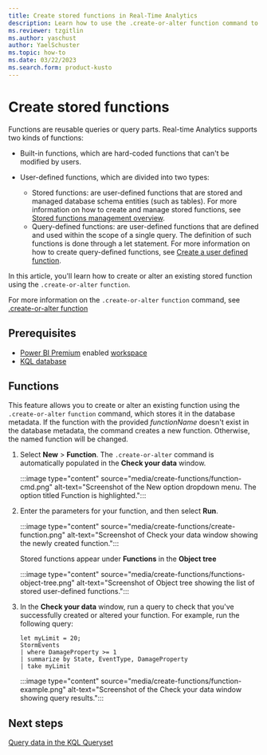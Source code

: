 ```yaml
---
title: Create stored functions in Real-Time Analytics
description: Learn how to use the .create-or-alter function command to create stored functions.
ms.reviewer: tzgitlin
ms.author: yaschust
author: YaelSchuster
ms.topic: how-to
ms.date: 03/22/2023
ms.search.form: product-kusto
---
```


# Create stored functions

Functions are reusable queries or query parts. Real-time Analytics supports two kinds of functions:

* Built-in functions, which are hard-coded functions that can't be modified by users.
* User-defined functions, which are divided into two types:

  * Stored functions: are user-defined functions that are stored and managed database schema entities (such as tables). For more information on how to create and manage stored functions, see [Stored functions management overview](/azure/data-explorer/kusto/management/functions?context=/fabric/context/context).
  * Query-defined functions: are user-defined functions that are defined and used within the scope of a single query. The definition of such functions is done through a let statement. For more information on how to create query-defined functions, see [Create a user defined function](/azure/data-explorer/kusto/query/letstatement?context=/fabric/context/context).

In this article, you'll learn how to create or alter an existing stored function using the `.create-or-alter` `function`.

For more information on the `.create-or-alter` `function` command, see [.create-or-alter function](/azure/data-explorer/kusto/management/create-alter-function?context=/fabric/context/context)

## Prerequisites

* [Power BI Premium](/power-bi/enterprise/service-admin-premium-purchase) enabled [workspace](../get-started/create-workspaces.md)
* [KQL database](create-database.md)

## Functions

This feature allows you to create or alter an existing function using the `.create-or-alter` `function` command, which stores it in the database metadata. If the function with the provided *functionName* doesn't exist in the database metadata, the command creates a new function. Otherwise, the named function will be changed.

1. Select **New** > **Function**. The `.create-or-alter` command is automatically populated in the **Check your data** window.

    :::image type="content" source="media/create-functions/function-cmd.png" alt-text="Screenshot of the New option dropdown menu. The option titled Function is highlighted.":::

1. Enter the parameters for your function, and then select **Run**.

    :::image type="content" source="media/create-functions/create-function.png" alt-text="Screenshot of Check your data window showing the newly created function.":::

    Stored functions appear under **Functions** in the **Object tree**

    :::image type="content" source="media/create-functions/functions-object-tree.png" alt-text="Screenshot of Object tree showing the list of stored user-defined functions.":::

1. In the **Check your data** window, run a query to check that you've successfully created or altered your function. For example, run the following query:

    ```kusto
    let myLimit = 20;
    StormEvents
    | where DamageProperty >= 1
    | summarize by State, EventType, DamageProperty
    | take myLimit
    ```

    :::image type="content" source="media/create-functions/function-example.png" alt-text="Screenshot of the Check your data window showing query results.":::

## Next steps

[Query data in the KQL Queryset](kusto-query-set.md)
